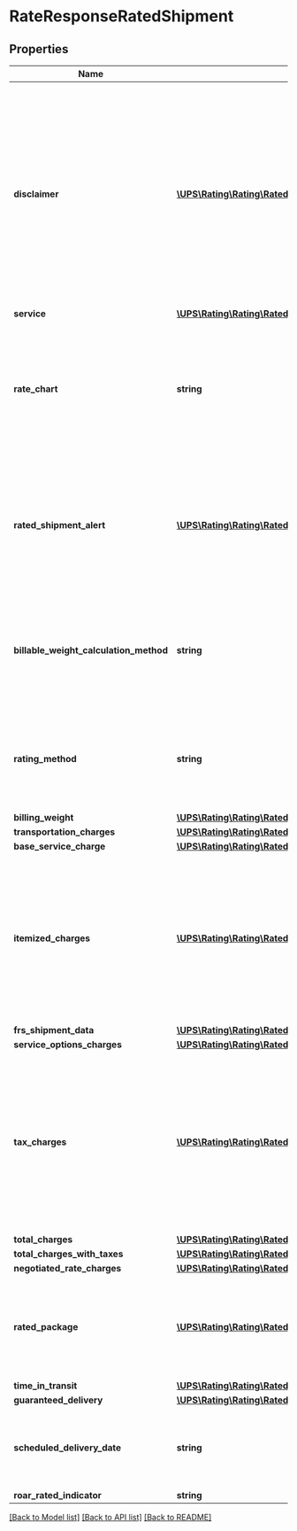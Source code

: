 # RateResponseRatedShipment

## Properties
Name | Type | Description | Notes
------------ | ------------- | ------------- | -------------
**disclaimer** | [**\UPS\Rating\Rating\RatedShipmentDisclaimer[]**](RatedShipmentDisclaimer.md) | Disclaimer is used to provide more information to the shipper regarding the processed shipment. It is used to notify the shipper about possible taxes and duties that might have been added or might apply to the shipment. Refer to the Appendix for various disclaimers. This field may be returned only if TaxInformationIndicator is present in the request.  **NOTE:** For versions &gt;&#x3D; v2403, this element will always be returned as an array. For requests using versions &lt; v2403, this element will be returned as an array if there is more than one object and a single object if there is only 1. | [optional] 
**service** | [**\UPS\Rating\Rating\RatedShipmentService**](RatedShipmentService.md) |  | 
**rate_chart** | **string** | Rate Type with which Shipment is rated. Possible RateChart values for different regions will be:  US 48 origin: - 1 – Daily Rates - 3 – Standard List Rates - 4 – Retail Rates.  Alaska/Hawaii origin: - 1 – Daily Rates - 3 – Standard List Rates - 4 – Retail Rates.  All Other origins: - 1 – Rates - 5 - Regional Rates - 6 - General List Rates. - 3 and 4 do not apply | [optional] 
**rated_shipment_alert** | [**\UPS\Rating\Rating\RatedShipmentRatedShipmentAlert[]**](RatedShipmentRatedShipmentAlert.md) | Rated Shipment Alert container. There can be zero to many RatedShipmentAlert containers with code and description.  **NOTE:** For versions &gt;&#x3D; v2403, this element will always be returned as an array. For requests using versions &lt; v2403, this element will be returned as an array if there is more than one object and a single object if there is only 1. | [optional] 
**billable_weight_calculation_method** | **string** | Indicates whether the billable weight calculation method is utilized at the package or shipment level.  This information will be returned only if RatingMethodRequestedIndicator is present in the request.  Possible values:01 &#x3D; Shipment Billable Weight02 &#x3D; Package Billable Weight | [optional] 
**rating_method** | **string** | Indicates whether the Shipment was rated at the shipment-level or the package-level. This information will be returned only if RatingMethodRequestedIndicator is present in the request.  Possible values:01 &#x3D; Shipment level02 &#x3D; Package level | [optional] 
**billing_weight** | [**\UPS\Rating\Rating\RatedShipmentBillingWeight**](RatedShipmentBillingWeight.md) |  | 
**transportation_charges** | [**\UPS\Rating\Rating\RatedShipmentTransportationCharges**](RatedShipmentTransportationCharges.md) |  | 
**base_service_charge** | [**\UPS\Rating\Rating\RatedShipmentBaseServiceCharge**](RatedShipmentBaseServiceCharge.md) |  | [optional] 
**itemized_charges** | [**\UPS\Rating\Rating\RatedShipmentItemizedCharges[]**](RatedShipmentItemizedCharges.md) | Itemized Charges are returned only when the subversion element is present and greater than or equal to &#x27;1601&#x27;. These charges would be returned only when subversion is greater than or equal to 1601.  **NOTE:** For versions &gt;&#x3D; v2403, this element will always be returned as an array. For requests using versions &lt; v2403, this element will be returned as an array if there is more than one object and a single object if there is only 1. | [optional] 
**frs_shipment_data** | [**\UPS\Rating\Rating\RatedShipmentFRSShipmentData**](RatedShipmentFRSShipmentData.md) |  | [optional] 
**service_options_charges** | [**\UPS\Rating\Rating\RatedShipmentServiceOptionsCharges**](RatedShipmentServiceOptionsCharges.md) |  | 
**tax_charges** | [**\UPS\Rating\Rating\RatedShipmentTaxCharges[]**](RatedShipmentTaxCharges.md) | TaxCharges container are returned only when TaxInformationIndicator is present in request and when Negotiated Rates are not applicable. TaxCharges container contains Tax information for a given shipment.  **NOTE:** For versions &gt;&#x3D; v2403, this element will always be returned as an array. For requests using versions &lt; v2403, this element will be returned as an array if there is more than one object and a single object if there is only 1. | [optional] 
**total_charges** | [**\UPS\Rating\Rating\RatedShipmentTotalCharges**](RatedShipmentTotalCharges.md) |  | 
**total_charges_with_taxes** | [**\UPS\Rating\Rating\RatedShipmentTotalChargesWithTaxes**](RatedShipmentTotalChargesWithTaxes.md) |  | [optional] 
**negotiated_rate_charges** | [**\UPS\Rating\Rating\RatedShipmentNegotiatedRateCharges**](RatedShipmentNegotiatedRateCharges.md) |  | [optional] 
**rated_package** | [**\UPS\Rating\Rating\RatedShipmentRatedPackage[]**](RatedShipmentRatedPackage.md) | Rated Package Container.  **NOTE:** For versions &gt;&#x3D; v2403, this element will always be returned as an array. For requests using versions &lt; v2403, this element will be returned as an array if there is more than one object and a single object if there is only 1. | 
**time_in_transit** | [**\UPS\Rating\Rating\RatedShipmentTimeInTransit**](RatedShipmentTimeInTransit.md) |  | [optional] 
**guaranteed_delivery** | [**\UPS\Rating\Rating\RatedShipmentGuaranteedDelivery**](RatedShipmentGuaranteedDelivery.md) |  | [optional] 
**scheduled_delivery_date** | **string** | The rated shipments scheduled delivery date, ScheduledDeliveryDate returned only when Subversion of 2205 was sent in the request and the customer has the specific contract. | [optional] 
**roar_rated_indicator** | **string** | Informational only | [optional] 

[[Back to Model list]](../../README.md#documentation-for-models) [[Back to API list]](../../README.md#documentation-for-api-endpoints) [[Back to README]](../../README.md)

